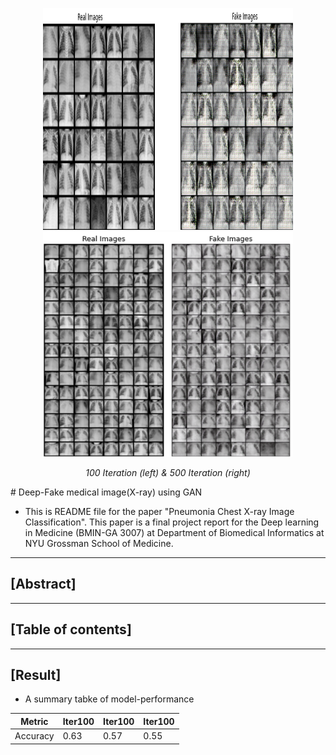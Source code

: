 <p float="left" align="center">
    <img src="iter100-2.png" width="400" height="355">
    <img src="iter500-2.png" width="400" height="360">
</p>
<p float="left" align="center">
    <em> 100 Iteration (left) & 500 Iteration (right) </em>
</p>
# Deep-Fake medical image(X-ray) using GAN

- This is README file for the paper "Pneumonia Chest X-ray Image Classification". This paper is a final project report for the Deep learning in Medicine (BMIN-GA 3007) at Department of Biomedical Informatics at NYU Grossman School of Medicine.
------------------------------------------------------

## [Abstract]

------------------------------------------------------
## [Table of contents]

------------------------------------------------------
## [Result]

- A summary tabke of model-performance

| Metric    | Iter100  | Iter100 | Iter100  | 
|-----------|----------|---------|----------|
| Accuracy  | 0.63     | 0.57    | 0.55     | 



